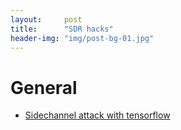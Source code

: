 ```yaml
---
layout:     post
title:      "SDR hacks"
header-img: "img/post-bg-01.jpg"
---
```

# General

 * [Sidechannel attack with tensorflow](https://leveldown.de/blog/tensorflow-sidechannel-analysis/)
 
